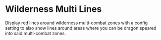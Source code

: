 # Wilderness Multi Lines

Display red lines around wilderness multi-combat zones with a config setting to also show lines
around areas where you can be dragon speared into said multi-combat zones.

